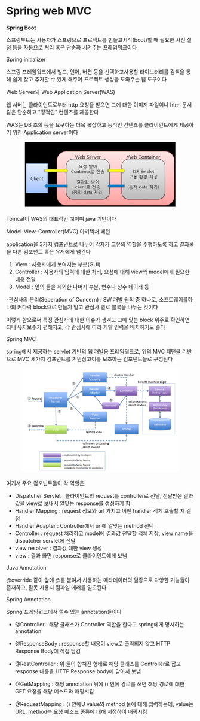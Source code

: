 # Spring web MVC



**Spring Boot**

스프링부트는 사용자가 스프링으로 프로젝트를 만들고시작(boot)할 때 필요한 사전 설정 등을 자동으로 처리 혹은 단순화 시켜주는 프레임워크이다



Spring initializer

스프링 프레임워크에서 빌드, 언어, 버젼 등을 선택하고사용할 라이브러리를 검색을 통해 쉽게 찾고 추가할 수 있게 해주어 프로젝트 생성을 도와주는 웹 도구이다



Web Server와 Web Application Server(WAS)

웹 서버는 클라이언트로부터 http 요청을 받으면 그에 대한 이미지 파일이나 html 문서 같은 단순하고 "정적인" 컨텐츠를 제공한다

WAS는 DB 조회 등을 요구하는 더욱 복잡하고 동적인 컨텐츠를 클라이언트에게 제공하기 위한 Application server이다

<figure><img src="../.gitbook/assets/톰캣.PNG" alt=""><figcaption></figcaption></figure>

Tomcat이 WAS의 대표적인 예이며 java 기반이다



Model-View-Controller(MVC) 아키텍처 패턴

application을 3가지 컴포넌트로 나누어 각자가 고유의 역할을 수행하도록 하고 결과물을 다른 컴포넌트 혹은 유저에게 넘긴다

1. View : 사용자에게 보여지는 부분(GUI)
2. Controller : 사용자의 입력에 대한 처리, 요청에 대해 view와 model에게 필요한 내용 전달
3. Model : 앞의 둘을 제외한 나머지 부분, 변수나 상수 데이터 등



\-관심사의 분리(Seperation of Concern) : SW 개발 원칙 중 하나로, 소프트웨어를하나의 커다락 block으로 만들지 말고 관심사 별로 블록을 나누는 것이다

이렇게 함으로써 특정 관심사에 대한 이슈가 생겨고 그에 맞는 block 위주로 확인하면 되니 유지보수가 편해지고, 각 관심사에 따라 개발 인력을 배치하기도 좋다



Spring MVC

spring에서 제공하는 servlet 기반의 웹 개발용 프레임워크로, 위의 MVC 패턴을 기반으로 MVC 세가지 컴포넌트를 기반삼고이를 보조하는 컴포넌트들로 구성된다

<figure><img src="../.gitbook/assets/캡처 (1).PNG" alt=""><figcaption></figcaption></figure>

여기서 주요 컴포넌트들이 각 역할은,

* Dispatcher Servlet : 클라이언트의 request를 controller로 전달, 전달받은 결과값을 view로 보내서 알맞는 response를 생성하게 함
* Handler Mapping : request 정보와 url 가지고 어떤 handler 객체 호출할 지 결정
* Handler Adapter : Controller에서 url에 알맞는 method 선택
* Controller : request 처리하고 model에 결과값 전달할 객체 저장, view name을 dispatcher servlet에 전달
* view resolver : 결과값 대한 view 생성
* view : 결과 화면 response로 클라이언트에게 보냄



Java Annotation

@override 같이 앞에 @를 붙여서 사용하는 메타데이터의 일종으로 다양한 기능들이 존재하고, 잘못 사용시 컴파일 에러를 일으킨다



Spring Annotation

Spring 프레임워크에서 쓸수 있는 annotation들이다

* @Controller : 해당 클래스가 Controller 역할을 한다고 spring에게 명시하는 annotation
* @ResponseBody : response할  내용이 view로 출력되지 않고 HTTP Response Body에 직접 담김
* @RestController : 위 둘이 합쳐진 형태로 해당 클래스를 Controller로 잡고 response 내용을 HTTP Response body에 담아서 보냄



* @GetMapping : 해당 annotation 뒤에 () 안에 경로를 쓰면 해당 경로에 대한 GET 요청을 해당 메소드와 매핑시킴
* @RequestMapping : () 안에U value와 method 둘에 대해 입력하는데, value는 URL, method는 요청 메소드 종류에 대해 지정하여 매핑시킴







